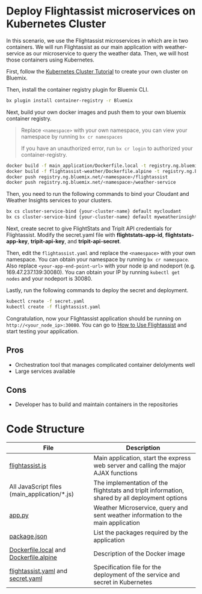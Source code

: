 # Deploy Flightassist microservices on Kubernetes Cluster

In this scenario, we use the Flightassist microservices in which are in two containers. We will run Flightassist as our main application with weather-service as our microservice to query the weather data. Then, we will host those containers using Kubernetes. 

First, follow the [Kubernetes Cluster Tutorial](https://github.com/IBM/container-journey-template) to create your own cluster on Bluemix.

Then, install the container registry plugin for Bluemix CLI.

```bash
bx plugin install container-registry -r Bluemix
```
Next, build your own docker images and push them to your own bluemix container registry.

> Replace `<namespace>` with your own namespace, you can view your namespace by running `bx cr namespaces`
>
> If you have an unauthorized error, run `bx cr login` to authorized your container-registry.

```bash
docker build -f main_application/Dockerfile.local -t registry.ng.bluemix.net/<namespace>/flightassist main_application
docker build -f flightassist-weather/Dockerfile.alpine -t registry.ng.bluemix.net/<namespace>/weather-service flightassist-weather
docker push registry.ng.bluemix.net/<namespace>/flightassist
docker push registry.ng.bluemix.net/<namespace>/weather-service
```

Then, you need to run the following commands to bind your Cloudant and Weather Insights services to your clusters. 

```bash
bx cs cluster-service-bind {your-cluster-name} default mycloudant
bx cs cluster-service-bind {your-cluster-name} default myweatherinsights
```

Next, create secret to give FlightStats and TripIt API credentials for Flightassist. Modify the secret.yaml file with **flightstats-app-id**, **flightstats-app-key**, **tripit-api-key**, and **tripit-api-secret**.

Then, edit the `flightassist.yaml` and replace the ```<namespace>``` with your own namespace. You can obtain your namespace by running `bx cr namespace`. Also replace `<your-app-end-point-url>` with your node ip and nodeport (e.g. 169.47.237.139:30080). You can obtain your IP by running `kubectl get nodes` and your nodeport is 30080.

Lastly, run the following commands to deploy the secret and deployment.

```bash
kubectl create -f secret.yaml
kubectl create -f flightassist.yaml
```

Congratulation, now your Flightassist application should be running on `http://<your_node_ip>:30080`. You can go to [How to Use Flightassist](https://github.com/IBM/Microservices-deployment-with-PaaS-Containers-and-Serverless-Platforms#how-to-use-flightassist) and start testing your application.

## Pros
- Orchestration tool that manages complicated container delolyments well
- Large services available 

## Cons
- Developer has to build and maintain containers in the repositories 


# Code Structure

| File                                     | Description                              |
| ---------------------------------------- | ---------------------------------------- |
| [flightassist.js](https://github.com/IBM/Microservices-deployment-with-PaaS-Containers-and-Serverless-Platforms/main_application/flightassist.js)       | Main application, start the express web server and calling the major AJAX functions|
| All JavaScript files (main_application/*.js)         | The implementation of the flightstats and tripIt information, shared by all deployment options |
| [app.py](https://github.com/IBM/Microservices-deployment-with-PaaS-Containers-and-Serverless-Platforms/flightassist-weather/scr/app.py) | Weather Microservice, query and sent weather information to the main application |
| [package.json](https://github.com/IBM/Microservices-deployment-with-PaaS-Containers-and-Serverless-Platforms/main_application/package.json)         | List the packages required by the application |
| [Dockerfile.local](https://github.com/IBM/Microservices-deployment-with-PaaS-Containers-and-Serverless-Platforms/main_application/Dockerfile.local) and [Dockerfile.alpine](https://github.com/IBM/Microservices-deployment-with-PaaS-Containers-and-Serverless-Platforms/flightassist-weather/Dockerfile.alpine) | Description of the Docker image |
| [flightassist.yaml](https://github.com/IBM/Microservices-deployment-with-PaaS-Containers-and-Serverless-Platforms/flightassist.yaml) and [secret.yaml](https://github.com/IBM/Microservices-deployment-with-PaaS-Containers-and-Serverless-Platforms/secret.yaml)| Specification file for the deployment of the service and secret in Kubernetes |